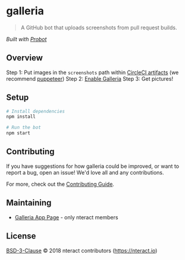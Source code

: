 # galleria

> A GitHub bot that uploads screenshots from pull request builds.

_Built with [Probot](https://github.com/probot/probot)_

## Overview

Step 1: Put images in the `screenshots` path within [CircleCI artifacts](https://circleci.com/docs/2.0/artifacts/) (we recommend [puppeteer](https://github.com/GoogleChrome/puppeteer))
Step 2: [Enable Galleria](https://github.com/apps/galleria)
Step 3: Get pictures!

## Setup

```sh
# Install dependencies
npm install

# Run the bot
npm start
```

## Contributing

If you have suggestions for how galleria could be improved, or want to report a bug, open an issue! We'd love all and any contributions.

For more, check out the [Contributing Guide](CONTRIBUTING.md).

## Maintaining

- [Galleria App Page](https://github.com/organizations/nteract/settings/apps/galleria) - only nteract members

## License

[BSD-3-Clause](LICENSE) © 2018 nteract contributors (https://nteract.io)
